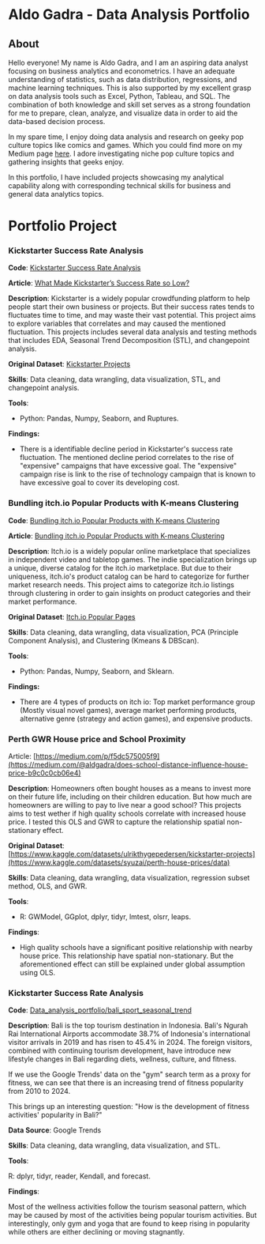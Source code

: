 # Aldo Gadra - Data Analysis Portfolio

## About
Hello everyone! My name is Aldo Gadra, and I am an aspiring data analyst focusing on business analytics and econometrics. I have an adequate understanding of statistics, such as data distribution, regressions, and machine learning techniques. This is also supported by my excellent grasp on data analysis tools such as Excel, Python, Tableau, and SQL. The combination of both knowledge and skill set serves as a strong foundation for me to prepare, clean, analyze, and visualize data in order to aid the data-based decision process. 

In my spare time, I enjoy doing data analysis and research on geeky pop culture topics like comics and games. Which you could find more on my Medium page [here](https://medium.com/@aldgadra). I adore investigating niche pop culture topics and gathering insights that geeks enjoy.

In this portfolio, I have included projects showcasing my analytical capability along with corresponding technical skills for business and general data analytics topics.

# Portfolio Project

### Kickstarter Success Rate Analysis

**Code**: [Kickstarter Success Rate Analysis](https://github.com/AldoGadra/Data_analysis_portfolio/blob/main/kickstarter_success_rate/Kickstarter_Success_Rate.ipynb)

**Article**: [What Made Kickstarter’s Success Rate so Low?](https://medium.com/p/f5dc575005f9)

**Description**: Kickstarter is a widely popular crowdfunding platform to help people start their own business or projects. But their success rates tends to fluctuates time to time, and may waste their vast potential. This project aims to explore variables that correlates and may caused the mentioned fluctuation. This projects includes several data analysis and testing methods that includes EDA, Seasonal Trend Decomposition (STL), and changepoint analysis. 

**Original Dataset**: [Kickstarter Projects](https://www.kaggle.com/datasets/ulrikthygepedersen/kickstarter-projects)

**Skills**: Data cleaning, data wrangling, data visualization,  STL, and changepoint analysis. 

**Tools**: 
- Python: Pandas, Numpy, Seaborn, and Ruptures. 

**Findings:**
- There is a identifiable decline period in Kickstarter's success rate fluctuation. The mentioned decline period correlates to the rise of "expensive" campaigns that have excessive goal. The "expensive" campaign rise is link to the rise of technology campaign that is known to have excessive goal to cover its developing cost. 

### Bundling itch.io Popular Products with K-means Clustering

**Code**: [Bundling itch.io Popular Products with K-means Clustering](https://github.com/AldoGadra/Data_analysis_portfolio/blob/main/Itch.io%20Catalog%20Clustering/Kaggle_Itch.io.ipynb)

**Article**: [Bundling itch.io Popular Products with K-means Clustering ](https://medium.com/@aldgadra/bundling-itch-io-popular-products-with-k-means-clustering-2f57264ba907)

**Description**: 
Itch.io is a widely popular online marketplace that specializes in independent video and tabletop games. The indie specialization brings up a unique, diverse catalog for the itch.io marketplace. But due to their uniqueness, itch.io's product catalog can be hard to categorize for further market research needs. This project aims to categorize itch.io listings through clustering in order to gain insights on product categories and their market performance.

**Original Dataset**: [Itch.io Popular Pages](https://www.kaggle.com/datasets/sanjivydorian/itch-io-pages-datset)

**Skills**: Data cleaning, data wrangling, data visualization, PCA (Principle Component Analysis), and Clustering (Kmeans & DBScan). 

**Tools**: 
- Python: Pandas, Numpy, Seaborn, and Sklearn. 

**Findings:**
- There are 4 types of products on itch io: Top market performance group (Mostly visual novel games), average market performing products, alternative genre (strategy and action games), and expensive products.

### Perth GWR House price and School Proximity
Article: [https://medium.com/p/f5dc575005f9](https://medium.com/@aldgadra/does-school-distance-influence-house-price-b9c0c0cb06e4)

**Description**: Homeowners often bought houses as a means to invest more on their future life, including on their children education. But how much are homeowners are willing to pay to live near a good school? This projects aims to test wether if high quality schools correlate with increased house price. I tested this OLS and GWR to capture the relationship spatial non-stationary effect. 

**Original Dataset**: [https://www.kaggle.com/datasets/ulrikthygepedersen/kickstarter-projects](https://www.kaggle.com/datasets/syuzai/perth-house-prices/data)

**Skills**: Data cleaning, data wrangling, data visualization, regression subset method,  OLS, and GWR.

**Tools**: 
- R: GWModel, GGplot, dplyr, tidyr, lmtest, olsrr, leaps.  

**Findings**:
- High quality schools have a significant positive relationship with nearby house price. This relationship have spatial non-stationary. But the aforementioned effect can still be explained under global assumption using OLS. 

### Kickstarter Success Rate Analysis

**Code**: [Data_analysis_portfolio/bali_sport_seasonal_trend](https://github.com/AldoGadra/Data_analysis_portfolio/tree/main/bali_sport_seasonal_trend)

**Description**: 
Bali is the top tourism destination in Indonesia. Bali's Ngurah Rai International Airports accommodate 38.7% of Indonesia's international visitor arrivals in 2019 and has risen to 45.4% in 2024. The foreign visitors, combined with continuing tourism development, have introduce new lifestyle changes in Bali regarding diets, wellness, culture, and fitness. 

If we use the Google Trends' data on the "gym" search term as a proxy for fitness, we can see that there is an increasing trend of fitness popularity from 2010 to 2024.  

This brings up an interesting question: "How is the development of fitness activities' popularity in Bali?"

**Data Source**: Google Trends

**Skills**: Data cleaning, data wrangling, data visualization, and STL.

**Tools**: 

R: dplyr, tidyr, reader, Kendall, and forecast. 

**Findings**:

Most of the wellness activities follow the tourism seasonal pattern, which may be caused by most of the activities being popular tourism activities. But interestingly, only gym and yoga that are found to keep rising in popularity while others are either declining or moving stagnantly. 

